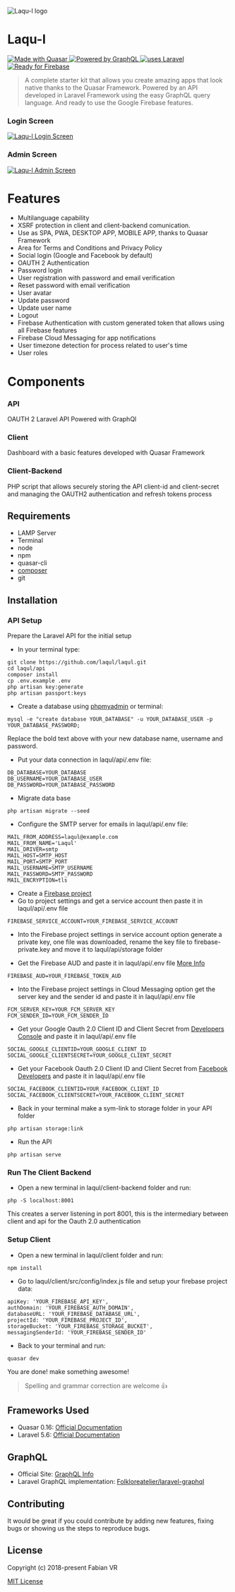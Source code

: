 ![Laqu-l logo](https://laqul.github.io/assets/img/logo.png)

# Laqu-l

<a href="https://github.com/quasarframework/quasar">
    <img alt="Made with Quasar" src="https://img.shields.io/badge/made with-Quasar-2fa4cf.svg">
</a>
<a href="https://github.com/graphql">
    <img alt="Powered by GraphQL" src="https://img.shields.io/badge/powered by-GraphQL-e572d9.svg">
</a>
<a href="https://github.com/laravel/laravel">
    <img alt="uses Laravel" src="https://img.shields.io/badge/uses-Laravel-ff5d0e.svg">
</a>
<a href="https://github.com/firebase">
    <img alt="Ready for Firebase" src="https://img.shields.io/badge/ready for-Firebase-f6bc00.svg">
</a>

> A complete starter kit that allows you create amazing apps that look native thanks to the Quasar Framework. Powered by an API developed in Laravel Framework using the easy GraphQL query language. And ready to use the Google Firebase features.

### Login Screen
[![Laqu-l Login Screen](https://laqul.github.io/assets/img/login.jpg)](https://laqul.github.io)
### Admin Screen
[![Laqu-l Admin Screen](https://laqul.github.io/assets/img/account.jpg)](https://laqul.github.io)


# Features
* Multilanguage capability
* XSRF protection in client and client-backend comunication.
* Use as SPA, PWA, DESKTOP APP, MOBILE APP, thanks to Quasar Framework
* Area for Terms and Conditions and Privacy Policy
* Social login (Google and Facebook by default)
* OAUTH 2 Authentication
* Password login
* User registration with password and email verification
* Reset password with email verification
* User avatar
* Update password
* Update user name
* Logout
* Firebase Authentication with custom generated token that allows using all Firebase features
* Firebase Cloud Messaging for app notifications
* User timezone detection for process related to user's time
* User roles

# Components

### API
OAUTH 2 Laravel API Powered with GraphQl

### Client
Dashboard with a basic features developed with Quasar Framework

### Client-Backend
PHP script that allows securely storing the API client-id and client-secret and managing the OAUTH2 authentication and refresh tokens process

## Requirements

* LAMP Server
* Terminal
* node
* npm
* quasar-cli
* [composer](https://github.com/composer/composer)
* git

## Installation

### API Setup

Prepare the Laravel API for the initial setup

* In your terminal type:
```
git clone https://github.com/laqul/laqul.git
cd laqul/api
composer install
cp .env.example .env
php artisan key:generate
php artisan passport:keys
```
* Create a database using [phpmyadmin](https://www.phpmyadmin.net/) or terminal:
```
mysql -e "create database YOUR_DATABASE" -u YOUR_DATABASE_USER -p YOUR_DATABASE_PASSWORD;
```
Replace the bold text above with your new database name, username and password.

* Put your data connection in laqul/api/.env file:
```
DB_DATABASE=YOUR_DATABASE
DB_USERNAME=YOUR_DATABASE_USER
DB_PASSWORD=YOUR_DATABASE_PASSWORD
```
* Migrate data base
```
php artisan migrate --seed
```
* Configure the SMTP server for emails in laqul/api/.env file:
```
MAIL_FROM_ADDRESS=laqul@example.com
MAIL_FROM_NAME='Laqul'
MAIL_DRIVER=smtp
MAIL_HOST=SMTP_HOST
MAIL_PORT=SMTP_PORT
MAIL_USERNAME=SMTP_USERNAME
MAIL_PASSWORD=SMTP_PASSWORD
MAIL_ENCRYPTION=tls
```
* Create a [Firebase project](https://firebase.google.com)
* Go to project settings and get a service account then paste it in laqul/api/.env file
```
FIREBASE_SERVICE_ACCOUNT=YOUR_FIREBASE_SERVICE_ACCOUNT
```
* Into the Firebase project settings in service account option generate a private key, one file was downloaded, rename the key file to firebase-private.key and move it to laqul/api/storage folder

* Get the Firebase AUD and paste it in laqul/api/.env file [More Info](https://firebase.google.com/docs/auth/admin/create-custom-tokens)
```
FIREBASE_AUD=YOUR_FIREBASE_TOKEN_AUD
```
* Into the Firebase project settings in Cloud Messaging option get the server key and the sender id and paste it in laqul/api/.env file
```
FCM_SERVER_KEY=YOUR_FCM_SERVER_KEY
FCM_SENDER_ID=YOUR_FCM_SENDER_ID
```
* Get your Google Oauth 2.0 Client ID and Client Secret from [Developers Console](https://console.developers.google.com) and paste it in laqul/api/.env file
```
SOCIAL_GOOGLE_CLIENTID=YOUR_GOOGLE_CLIENT_ID
SOCIAL_GOOGLE_CLIENTSECRET=YOUR_GOOGLE_CLIENT_SECRET
```
* Get your Facebook Oauth 2.0 Client ID and Client Secret from [Facebook Developers](https://developers.facebook.com) and paste it in laqul/api/.env file
```
SOCIAL_FACEBOOK_CLIENTID=YOUR_FACEBOOK_CLIENT_ID
SOCIAL_FACEBOOK_CLIENTSECRET=YOUR_FACEBOOK_CLIENT_SECRET
```
* Back in your terminal make a sym-link to storage folder in your API folder
```
php artisan storage:link
```
* Run the API
```
php artisan serve
```

### Run The Client Backend
* Open a new terminal in laqul/client-backend folder and run:
```
php -S localhost:8001
```
This creates a server listening in port 8001, this is the intermediary between client and api for the Oauth 2.0 authentication

### Setup Client
* Open a new terminal in laqul/client folder and run:
```
npm install
```
* Go to laqul/client/src/config/index.js file and setup your firebase project data:
```
apiKey: 'YOUR_FIREBASE_API_KEY',
authDomain: 'YOUR_FIREBASE_AUTH_DOMAIN',
databaseURL: 'YOUR_FIREBASE_DATABASE_URL',
projectId: 'YOUR_FIREBASE_PROJECT_ID',
storageBucket: 'YOUR_FIREBASE_STORAGE_BUCKET',
messagingSenderId: 'YOUR_FIREBASE_SENDER_ID'
```
* Back to your terminal and run:
```
quasar dev
```

You are done! make something awesome! 

> Spelling and grammar correction are welcome :+1:

## Frameworks Used
* Quasar 0.16: [Official Documentation](http://quasar-framework.org)
* Laravel 5.6: [Official Documentation](https://laravel.com/docs/5.6)

## GraphQL
* Official Site: [GraphQL Info](http://graphql.org)
* Laravel GraphQL implementation: [Folkloreatelier/laravel-graphql](https://github.com/Folkloreatelier/laravel-graphql)

## Contributing
It would be great if you could contribute by adding new features, fixing bugs or showing us the steps to reproduce bugs.

## License

Copyright (c) 2018-present Fabian VR

[MIT License](http://en.wikipedia.org/wiki/MIT_License)
